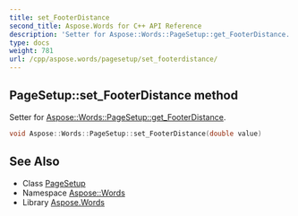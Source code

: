 ```yaml
---
title: set_FooterDistance
second_title: Aspose.Words for C++ API Reference
description: 'Setter for Aspose::Words::PageSetup::get_FooterDistance.'
type: docs
weight: 781
url: /cpp/aspose.words/pagesetup/set_footerdistance/
---
```

## PageSetup::set_FooterDistance method


Setter for [Aspose::Words::PageSetup::get_FooterDistance](../get_footerdistance/).

```cpp
void Aspose::Words::PageSetup::set_FooterDistance(double value)
```

## See Also

* Class [PageSetup](../)
* Namespace [Aspose::Words](../../)
* Library [Aspose.Words](../../../)
